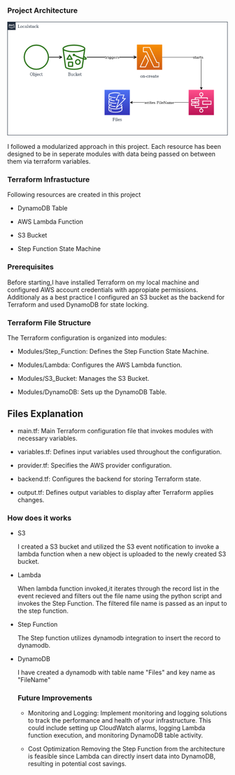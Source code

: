 ### Project Architecture

![architecture](Architecture/image.png) 

I followed a modularized approach in this project. Each resource has been designed to be in seperate modules with data being passed on between them via terraform variables.


### Terraform Infrastucture

Following resources are created in this project

- DynamoDB Table

- AWS Lambda Function

- S3 Bucket

- Step Function State Machine

### Prerequisites

Before starting,I have installed Terraform on my local machine and configured AWS account credentials with appropiate permissions. Additionaly as a best practice I configured an S3 bucket as the backend for Terraform and used DynamoDB for state locking.

### Terraform File Structure

The Terraform configuration is organized into modules:

- Modules/Step_Function: Defines the Step Function State Machine.

- Modules/Lambda: Configures the AWS Lambda function.

- Modules/S3_Bucket: Manages the S3 Bucket.

- Modules/DynamoDB: Sets up the DynamoDB Table.


## Files Explanation

- main.tf: Main Terraform configuration file that invokes modules with necessary variables.

- variables.tf: Defines input variables used throughout the configuration.

- provider.tf: Specifies the AWS provider configuration.

- backend.tf: Configures the backend for storing Terraform state.

- output.tf: Defines output variables to display after Terraform applies changes.

### How does it works

- S3

  I created a S3 bucket and utilized the S3 event notification to invoke a lambda function when a new object is uploaded to the newly created S3 bucket.

- Lambda

  When lambda function invoked,it iterates through the record list in the event recieved and filters out the file name using the python script and invokes the Step Function. The filtered file name is passed as an input to the step function.

- Step Function

  The Step function utilizes dynamodb integration to insert the record to dynamodb.

- DynamoDB

  I have created a dynamodb with table name "Files" and key name as "FileName"

  ### Future Improvements

  - Monitoring and Logging: 
    Implement monitoring and logging solutions to track the performance and health of your infrastructure. This could include setting up CloudWatch alarms, logging Lambda function execution, and monitoring DynamoDB table activity.

  - Cost Optimization
    Removing the Step Function from the architecture is feasible since Lambda can directly insert data into DynamoDB, resulting in potential cost savings.



